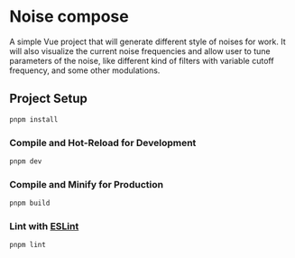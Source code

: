 # Noise compose

A simple Vue project that will generate different style of noises for work. It will also visualize the current noise frequencies and allow user to tune parameters of the noise, like different kind of filters with variable cutoff frequency, and some other modulations.

## Project Setup

```sh
pnpm install
```

### Compile and Hot-Reload for Development

```sh
pnpm dev
```

### Compile and Minify for Production

```sh
pnpm build
```

### Lint with [ESLint](https://eslint.org/)

```sh
pnpm lint
```
